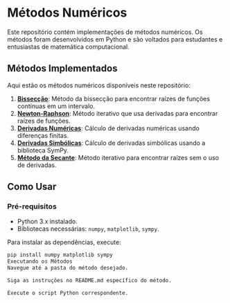 # Métodos Numéricos

Este repositório contém implementações de métodos numéricos. Os métodos foram desenvolvidos em Python e são voltados para estudantes e entusiastas de matemática computacional.

## Métodos Implementados

Aqui estão os métodos numéricos disponíveis neste repositório:

1. **[Bissecção](bisseccao/)**: Método da bissecção para encontrar raízes de funções contínuas em um intervalo.
2. **[Newton-Raphson](newton_raphson/)**: Método iterativo que usa derivadas para encontrar raízes de funções.
3. **[Derivadas Numéricas](derivadas_numericas.py)**: Cálculo de derivadas numéricas usando diferenças finitas.
4. **[Derivadas Simbólicas](derivadas_simbolicas.py)**: Cálculo de derivadas simbólicas usando a biblioteca SymPy.
5. **[Método da Secante](4met_secante.py)**: Método iterativo para encontrar raízes sem o uso de derivadas.

## Como Usar

### Pré-requisitos

- Python 3.x instalado.
- Bibliotecas necessárias: `numpy`, `matplotlib`, `sympy`.

Para instalar as dependências, execute:

```bash
pip install numpy matplotlib sympy
Executando os Métodos
Navegue até a pasta do método desejado.

Siga as instruções no README.md específico do método.

Execute o script Python correspondente.

